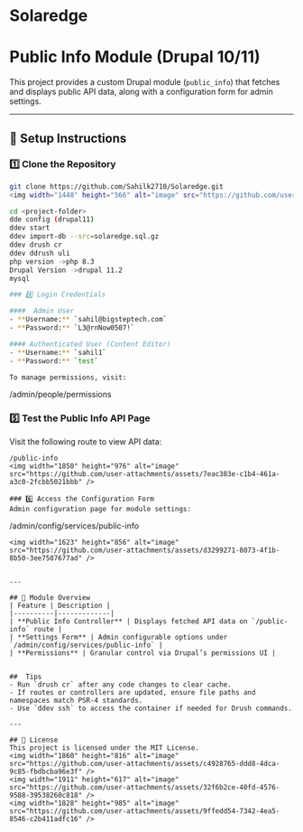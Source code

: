 # Solaredge
# Public Info Module (Drupal 10/11)

This project provides a custom Drupal module (`public_info`) that fetches and displays public API data, along with a configuration form for admin settings.

---

## 🚀 Setup Instructions

### 1️⃣ Clone the Repository
```bash
git clone https://github.com/Sahilk2710/Solaredge.git
<img width="1448" height="566" alt="image" src="https://github.com/user-attachments/assets/338de4a3-12eb-4d38-a7d6-01a990dc24ff" />

cd <project-folder>
dde config (drupal11)
ddev start
ddev import-db --src=solaredge.sql.gz
ddev drush cr
ddev ddrush uli
php version ->php 8.3
Drupal Version ->drupal 11.2
mysql 

### 4️⃣ Login Credentials

####  Admin User
- **Username:** `sahil@bigsteptech.com`
- **Password:** `L3@rnNow0507!`

#### Authenticated User (Content Editor)
- **Username:** `sahil1`
- **Password:** `test`

To manage permissions, visit:
```
/admin/people/permissions

### 5️⃣ Test the Public Info API Page
Visit the following route to view API data:
```
/public-info
<img width="1850" height="976" alt="image" src="https://github.com/user-attachments/assets/7eac383e-c1b4-461a-a3c0-2fcbb5021bbb" />

### 6️⃣ Access the Configuration Form
Admin configuration page for module settings:
```
/admin/config/services/public-info
```
<img width="1623" height="856" alt="image" src="https://github.com/user-attachments/assets/d3299271-8073-4f1b-8b50-3ee7587677ad" />


---

## 🧩 Module Overview
| Feature | Description |
|----------|-------------|
| **Public Info Controller** | Displays fetched API data on `/public-info` route |
| **Settings Form** | Admin configurable options under `/admin/config/services/public-info` |
| **Permissions** | Granular control via Drupal’s permissions UI |


##  Tips
- Run `drush cr` after any code changes to clear cache.
- If routes or controllers are updated, ensure file paths and namespaces match PSR-4 standards.
- Use `ddev ssh` to access the container if needed for Drush commands.

---

## 📄 License
This project is licensed under the MIT License.
<img width="1860" height="816" alt="image" src="https://github.com/user-attachments/assets/c4928765-ddd8-4dca-9c85-fbdbcba96e3f" />
<img width="1911" height="617" alt="image" src="https://github.com/user-attachments/assets/32f6b2ce-40fd-4576-9588-39538260c818" />
<img width="1828" height="985" alt="image" src="https://github.com/user-attachments/assets/9ffedd54-7342-4ea5-8546-c2b411adfc16" />
